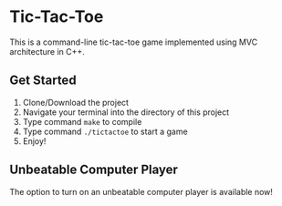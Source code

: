 # Tic-Tac-Toe

This is a command-line tic-tac-toe game implemented using MVC architecture in C++.

## Get Started
1. Clone/Download the project
2. Navigate your terminal into the directory of this project
3. Type command `make` to compile
4. Type command `./tictactoe` to start a game
5. Enjoy!

## Unbeatable Computer Player
The option to turn on an unbeatable computer player is available now!
